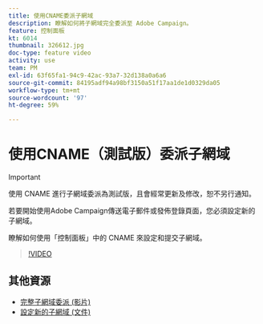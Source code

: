 ```yaml
---
title: 使用CNAME委派子網域
description: 瞭解如何將子網域完全委派至 Adobe Campaign。
feature: 控制面板
kt: 6014
thumbnail: 326612.jpg
doc-type: feature video
activity: use
team: PM
exl-id: 63f65fa1-94c9-42ac-93a7-32d138a0a6a6
source-git-commit: 84195adf94a98bf3150a51f17aa1de1d0329da05
workflow-type: tm+mt
source-wordcount: '97'
ht-degree: 59%

---
```


# 使用CNAME（測試版）委派子網域

>[!IMPORTANT]
>
> 使用 CNAME 進行子網域委派為測試版，且會經常更新及修改，恕不另行通知。

若要開始使用Adobe Campaign傳送電子郵件或發佈登錄頁面，您必須設定新的子網域。

瞭解如何使用「控制面板」中的 CNAME 來設定和提交子網域。

>[!VIDEO](https://video.tv.adobe.com/v/326612?quality=12)

## 其他資源

* [完整子網域委派 (影片)](./subdomain-delegation.md)
* [設定新的子網域 (文件)](https://experienceleague.adobe.com/docs/control-panel/using/subdomains-and-certificates/setting-up-new-subdomain.html?lang=en)
